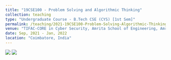 ```yaml
---
title: "19CSE100 - Problem Solving and Algorithmic Thinking"
collection: teaching
type: "Undergraduate Course - B.Tech CSE (CYS) [1st Sem]"
permalink: /teaching/2021-19CSE100-Problem-Solving-Algorithmic-Thinking
venue: "TIFAC-CORE in Cyber Security, Amrita School of Engineering, Amrita Vishwa Vidyapeetham"
date: Sep, 2021 - Jan, 2022
location: "Coimbatore, India"
---
```


![](https://img.shields.io/badge/-LAB_Only-black) 
![](https://img.shields.io/badge/Students-88-blue) 

